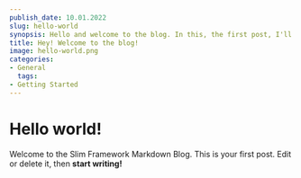 ```yaml
---
publish_date: 10.01.2022
slug: hello-world
synopsis: Hello and welcome to the blog. In this, the first post, I'll step you through what the blog is about and all the awesome things you're going to learn about by reading it.
title: Hey! Welcome to the blog!
image: hello-world.png
categories:
- General
  tags:
- Getting Started
---
```

# Hello world!
Welcome to the Slim Framework Markdown Blog. This is your first post. Edit or delete it, then **start writing!**